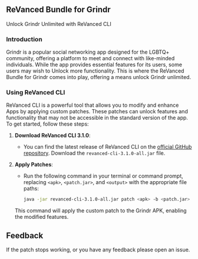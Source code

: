 ## ReVanced Bundle for Grindr

Unlock Grindr Unlimited with ReVanced CLI

### Introduction

Grindr is a popular social networking app designed for the LGBTQ+ community, offering a platform to meet and connect with like-minded individuals. While the app provides essential features for its users, some users may wish to Unlock more functionality. This is where the ReVanced Bundle for Grindr comes into play, offering a means unlock Grindr unlimited.

### Using ReVanced CLI

ReVanced CLI is a powerful tool that allows you to modify and enhance Apps by applying custom patches. These patches can unlock features and functionality that may not be accessible in the standard version of the app. To get started, follow these steps:

1. **Download ReVanced CLI 3.1.0**:
   - You can find the latest release of ReVanced CLI on the [official GitHub repository](https://github.com/ReVanced/revanced-cli/releases?page=2). Download the `revanced-cli-3.1.0-all.jar` file.

2. **Apply Patches**:
   - Run the following command in your terminal or command prompt, replacing `<apk>`, `<patch.jar>`, and `<output>` with the appropriate file paths:
     ```sh
     java -jar revanced-cli-3.1.0-all.jar patch <apk> -b <patch.jar> --out <output> --force
     ```

   This command will apply the custom patch to the Grindr APK, enabling the modified features.


## Feedback

If the patch stops working, or you have any feedback please open an issue.

